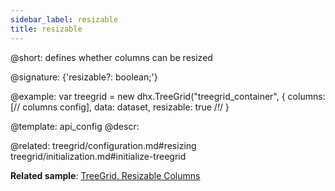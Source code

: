```yaml
---
sidebar_label: resizable
title: resizable
---          
```


@short: defines whether columns can be resized

@signature: {'resizable?: boolean;'}

@example: 
var treegrid = new dhx.TreeGrid("treegrid_container", {
    columns: [// columns config],
    data: dataset,
    resizable: true /*!*/
}

@template:	api_config
@descr: 

@related:
treegrid/configuration.md#resizing
treegrid/initialization.md#initialize-treegrid

**Related sample**: [TreeGrid. Resizable Columns](https://snippet.dhtmlx.com/vq3i9maq)